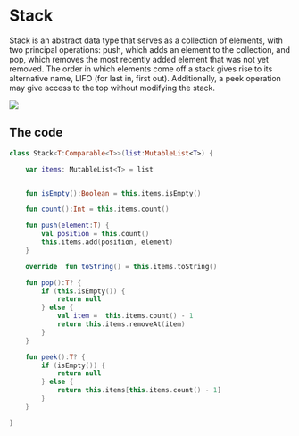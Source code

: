 # Stack

Stack is an abstract data type that serves as a collection of elements, with two principal operations: push, which adds an element to the collection, and pop, which removes the most recently added element that was not yet removed. The order in which elements come off a stack gives rise to its alternative name, LIFO (for last in, first out). Additionally, a peek operation may give access to the top without modifying the stack.

![](https://github.com/gazolla/Kotlin-Algorithm/blob/master/Stack/Lifo_stack.png)

## The code


```kotlin
class Stack<T:Comparable<T>>(list:MutableList<T>) {

    var items: MutableList<T> = list


    fun isEmpty():Boolean = this.items.isEmpty()

    fun count():Int = this.items.count()

    fun push(element:T) {
        val position = this.count()
        this.items.add(position, element)
    }

    override  fun toString() = this.items.toString()

    fun pop():T? {
        if (this.isEmpty()) {
            return null
        } else {
            val item =  this.items.count() - 1
            return this.items.removeAt(item)
        }
    }

    fun peek():T? {
        if (isEmpty()) {
            return null
        } else {
            return this.items[this.items.count() - 1]
        }
    }

}
```
